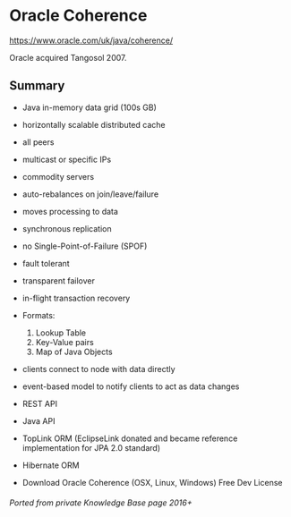 # Oracle Coherence

<https://www.oracle.com/uk/java/coherence/>

Oracle acquired Tangosol 2007.

<!-- INDEX_START -->
<!-- INDEX_END -->

## Summary

- Java in-memory data grid (100s GB)
- horizontally scalable distributed cache
- all peers
- multicast or specific IPs
- commodity servers
- auto-rebalances on join/leave/failure
- moves processing to data
- synchronous replication
- no Single-Point-of-Failure (SPOF)
- fault tolerant
- transparent failover
- in-flight transaction recovery


- Formats:
  1. Lookup Table
  1. Key-Value pairs
  1. Map of Java Objects


- clients connect to node with data directly
- event-based model to notify clients to act as data changes
- REST API
- Java API
- TopLink ORM (EclipseLink donated and became reference implementation for JPA 2.0 standard)
- Hibernate ORM
- Download Oracle Coherence (OSX, Linux, Windows) Free Dev License

###### Ported from private Knowledge Base page 2016+
